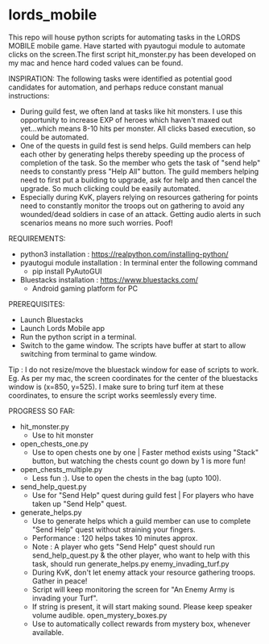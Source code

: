# lords_mobile

This repo will house python scripts for automating tasks in the LORDS MOBILE mobile game. Have started with pyautogui module to automate clicks on the screen.The first script hit_monster.py has been developed on my mac and hence hard coded values can be found. 

INSPIRATION: The following tasks were identified as potential good candidates for automation, and perhaps reduce constant manual instructions:
- During guild fest, we often land at tasks like hit monsters. I use this opportunity to increase EXP of heroes which haven't maxed out yet...which means 8-10 hits per monster. All clicks based execution, so could be automated.
- One of the quests in guild fest is send helps. Guild members can help each other by generating helps thereby speeding up the process of completion of the task. So the member who gets the task of "send help" needs to constantly press "Help All" button. The guild members helping need to first put a building to upgrade, ask for help and then cancel the upgrade. So much clicking could be easily automated.
- Especially during KvK, players relying on resources gathering for points need to constantly monitor the troops out on gathering to avoid any wounded/dead soldiers in case of an attack. Getting audio alerts in such scenarios means no more such worries. Poof!

REQUIREMENTS:
- python3 installation : https://realpython.com/installing-python/
- pyautogui module installation : In terminal enter the following command
    - pip install PyAutoGUI
- Bluestacks installation : https://www.bluestacks.com/
    - Android gaming platform for PC

PREREQUISITES:
- Launch Bluestacks
- Launch Lords Mobile app
- Run the python script in a terminal. 
- Switch to the game window. The scripts have buffer at start to allow switching from terminal to game window.

Tip : I do not resize/move the bluestack window for ease of scripts to work. Eg. As per my mac, the screen coordinates for the center of the bluestacks window is (x=850, y=525). I make sure to bring turf item at these coordinates, to ensure the script works seemlessly every time.

PROGRESS SO FAR:
- hit_monster.py
    - Use to hit monster
- open_chests_one.py
    - Use to open chests one by one | Faster method exists using "Stack" button, but watching the chests count go down by 1 is more fun!
- open_chests_multiple.py
    - Less fun :). Use to open the chests in the bag (upto 100).
- send_help_quest.py
    - Use for "Send Help" quest during guild fest | For players who have taken up "Send Help" quest.
- generate_helps.py
    - Use to generate helps which a guild member can use to complete "Send Help" quest without straining your fingers.
    - Performance : 120 helps takes 10 minutes approx.
    - Note : A player who gets "Send Help" quest should run send_help_quest.py & the other player, who want to help with this task, should run generate_helps.py
enemy_invading_turf.py
    - During KvK, don't let enemy attack your resource gathering troops. Gather in peace!
    - Script will keep monitoring the screen for "An Enemy Army is invading your Turf". 
    - If string is present, it will start making sound. Please keep speaker volume audible.
open_mystery_boxes.py
    - Use to automatically collect rewards from mystery box, whenever available.
 